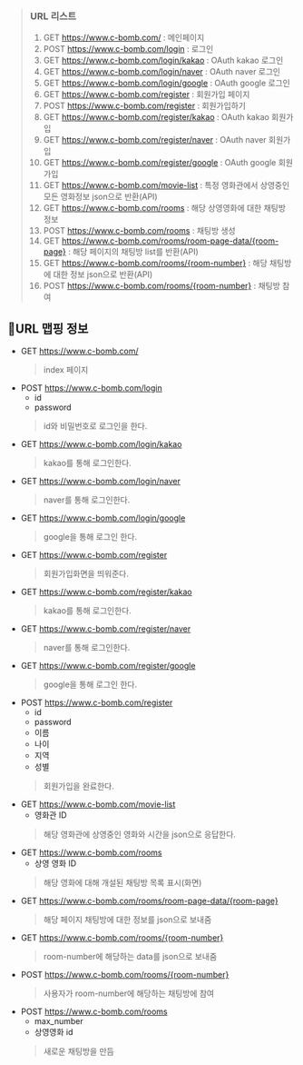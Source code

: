 > ### URL 리스트
> 1. GET https://www.c-bomb.com/ : 메인페이지
> 2. POST https://www.c-bomb.com/login : 로그인
> 3. GET https://www.c-bomb.com/login/kakao : OAuth kakao 로그인
> 4. GET https://www.c-bomb.com/login/naver : OAuth naver 로그인
> 5. GET https://www.c-bomb.com/login/google : OAuth google 로그인
> 6. GET https://www.c-bomb.com/register : 회원가입 페이지
> 10. POST https://www.c-bomb.com/register : 회원가입하기
> 7. GET https://www.c-bomb.com/register/kakao : OAuth kakao 회원가입
> 8. GET https://www.c-bomb.com/register/naver : OAuth naver 회원가입
> 9. GET https://www.c-bomb.com/register/google : OAuth google 회원가입
> 11. GET https://www.c-bomb.com/movie-list : 특정 영화관에서 상영중인 모든 영화정보 json으로 반환(API)
> 12. GET https://www.c-bomb.com/rooms : 해당 상영영화에 대한 채팅방 정보
> 16. POST https://www.c-bomb.com/rooms : 채팅방 생성
> 13. GET https://www.c-bomb.com/rooms/room-page-data/{room-page} : 해당 페이지의 채팅방 list를 반환(API)
> 14. GET https://www.c-bomb.com/rooms/{room-number} : 해당 채팅방에 대한 정보 json으로 반환(API)
> 15. POST https://www.c-bomb.com/rooms/{room-number} : 채팅방 참여

## 🔗URL 맵핑 정보

- GET https://www.c-bomb.com/
  > index 페이지
- POST https://www.c-bomb.com/login
    - id
    - password
  > id와 비밀번호로 로그인을 한다.
- GET https://www.c-bomb.com/login/kakao
  > kakao를 통해 로그인한다.
- GET https://www.c-bomb.com/login/naver
  > naver를 통해 로그인한다.
- GET https://www.c-bomb.com/login/google
  > google을 통해 로그인 한다.
- GET https://www.c-bomb.com/register
  > 회원가입화면을 띄워준다.
- GET https://www.c-bomb.com/register/kakao
  > kakao를 통해 로그인한다.
- GET https://www.c-bomb.com/register/naver
  > naver를 통해 로그인한다.
- GET https://www.c-bomb.com/register/google
  > google을 통해 로그인 한다.
- POST https://www.c-bomb.com/register
    - id
    - password
    - 이름
    - 나이
    - 지역
    - 성별
  > 회원가입을 완료한다.
- GET https://www.c-bomb.com/movie-list
    - 영화관 ID
  > 해당 영화관에 상영중인 영화와 시간을 json으로 응답한다.
- GET https://www.c-bomb.com/rooms
    - 상영 영화 ID
  > 해당 영화에 대해 개설된 채팅방 목록 표시(화면)
- GET https://www.c-bomb.com/rooms/room-page-data/{room-page}
  > 해당 페이지 채팅방에 대한 정보를 json으로 보내줌
- GET https://www.c-bomb.com/rooms/{room-number}
  > room-number에 해당하는 data를 json으로 보내줌
- POST https://www.c-bomb.com/rooms/{room-number}
  > 사용자가 room-number에 해당하는 채팅방에 참여
- POST https://www.c-bomb.com/rooms
    - max_number
    - 상영영화 id
  > 새로운 채팅방을 만듬
